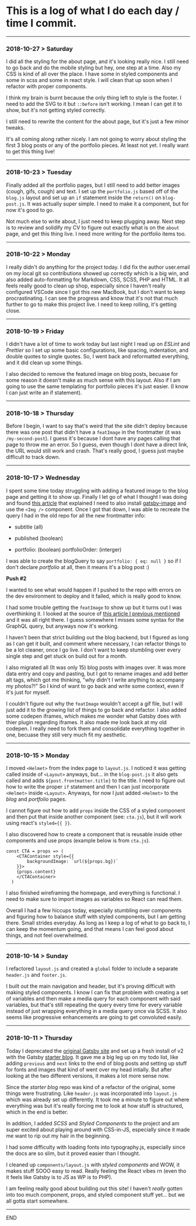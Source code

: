 # This is a log of what I do each day / time I commit.

---

### 2018-10-27 > Saturday

I did all the styling for the about page, and it's looking really nice. I still need to go back and do the mobile styling but hey, one step at a time. Also my CSS is kind of all over the place. I have some in styled components and some in scss and some in react style. I will clean that up soon when I refactor with proper components.

I think my brain is burnt because the only thing left to style is the footer. I need to add the SVG to it but `::before` isn't working. I mean I can get it to show, but it's not getting styled correctly.

I still need to rewrite the content for the about page, but it's just a few minor tweaks.

It's all coming along rather nicely. I am not going to worry about styling the first 3 blog posts or any of the portfolio pieces. At least not yet. I really want to get this thing live!

---

### 2018-10-23 > Tuesday

Finally added all the portfolio pages, but I still need to add better images (cough, gifs, cough) and text. I set up the `portfolio.js` based off of the `blog.js` layout and set up an `if` statement inside the `return()` on `blog-post.js`. It was actually super simple. I need to make it a component, but for now it's good to go.

Not much else to write about, I just need to keep plugging away. Next step is to review and solidify my CV to figure out exactly what is on the `about` page, and get this thing live. I need more writing for the portfolio items too.

---

### 2018-10-22 > Monday

I really didn't do anything for the project today. I did fix the author user.email on my local git so contributions showed up correctly which is a big win, and also added auto-formatting for Markdown, CSS, SCSS, PHP and HTML. It all feels really good to clean up shop, especially since I haven't really configured VSCode since I got this new MacBook, but I don't want to keep procrastinating. I can see the progress and know that it's not that much further to go to make this project live. I need to keep rolling, it's getting close.

---

### 2018-10-19 > Friday

I didn't have a lot of time to work today but last night I read up on _ESLint_ and _Prettier_ so I set up some basic configurations, like spacing, indentation, and double quotes to single quotes. So, I went back and reformatted everything, and it did clean up some things.

I also decided to remove the featured image on blog posts, becuase for some reason it doesn't make as much sense with this layout. Also if I am going to use the same templating for portfolio pieces it's just easier. (I know I can just write an if statement).

---

### 2018-10-18 > Thursday

Before I begin, I want to say that's weird that the site didn't deploy because there was one post that didn't have a `featImage` in the frontmatter (it was `/my-second-post`). I guess it's because I dont have any pages calling that page to throw me an error. So I guess, even though I dont have a direct link, the URL would still work and crash. That's really good, I guess just maybe difficult to track down.

---

### 2018-10-17 > Wednesday

I spent some time today struggling with adding a featured image to the blog page and getting it to show up. Finally I let go of what I thought I was doing and found [this article](https://codebushi.com/gatsby-featured-images/) that explained I need to also install [gatsby-image](https://www.gatsbyjs.org/packages/gatsby-image/) and use the `<Img />` component. Once I got that down, I was able to recreate the query I had in the old repo for all the new frontmatter info:

- subtitle (all)
- published (boolean)

- portfolio: (boolean)
  portfolioOrder: (interger)

I was able to create the blogQuery to say `portfolio: { eq: null }` so if I don't declare _portfolio_ at all, then it means it's a blog post :)

**Push #2**

I wanted to see what would happen if I pushed to the repo with errors on the dev environment to deploy and it failed, which is really good to know.

I had some trouble getting the `featImage` to show up but it turns out I was overthinking it. I looked at the source of [this article I previous mentioned](https://codebushi.com/gatsby-featured-images/) and it was all right there. I guess somewhere I misses some syntax for the GraphQL query, but anyways now it's working.

I haven't been that strict building out the blog backend, but I figured as long as I can get it built, and comment where necessary, I can refactor things to be a lot cleaner, once I go live. I don't want to keep stumbling over every single step and get stuck on build out for a month.

I also migrated all (It was only 15) blog posts with images over. It was more data entry and copy and pasting, but I got to rename images and add better alt tags, which got me thinking, "why didn't I write anything to accompany my photos?!" So I kind of want to go back and write some context, even if it's just for myself.

I couldn't figure out why the `featImage` wouldn't accept a gif file, but I will just add it to the growing list of things to go back and refactor. I also added some codepen iframes, which makes me wonder what Gatsby does with thier plugin regarding iframes. It also made me look back at my old codepen. I really need to fork them and consolidate everything together in one, becuase they still very much fit my aesthetic.

---

### 2018-10-15 > Monday

I moved `<Helmet>` from the index page to `layout.js`. I noticed it was getting called inside of `<Layout>` anyways, but... in the `blog-post.js` it also gets called and adds `${post.frontmatter.title}` to the title. I need to figure out how to write the proper `if` statement and then I can just incorporate `<Helmet>` inside `<Layout>`. Anyways, for now I just added `<Helmet>` to the _blog_ and _portfolio_ pages.

I cannot figure out how to add `props` inside the CSS of a styled component and then put that inside another component (see: `cta.js`), but it will work using react's `styled={{ }}`.

I also discovered how to create a component that is reusable inside other components and use props (example below is from `cta.js`).

```
const CTA = props => (
    <CTAContainer style={{
        backgroundImage: `url(${props.bg})`
    }}>
    {props.content}
    </CTAContainer>
  )
```

I also finished wireframing the homepage, and everything is functional. I need to make sure to import images as variables so React can read them.

Overall I had a few hiccups today, especially stumbling over components and figuring how to balance stuff with styled components, but I am getting there. Small strides everyday. As long as I keep a log of what to go back to, I can keep the momentum going, and that means I can feel good about things, and not feel overwhelmed.

---

### 2018-10-14 > Sunday

I refactored `layout.js` and created a `global` folder to include a separate `header.js` and `footer.js`.

I built out the main navigation and header, but it's proving difficult with making styled components. I know I can fix that problem with creating a set of variables and then make a media query for each component with said variables, but that's still repeating the query every time for every variable instead of just wrapping everything in a media query once via SCSS. It also seems like progressive enhancements are going to get convoluted easily.

---

### 2018-10-11 > Thursday

Today I deprecated the [original Gatsby site](https://github.com/buildingsareheavy/Buildings-Are-Heavy-deprecated-) and set up a fresh install of v2 with the Gatsby [starter blog](https://github.com/gatsbyjs/gatsby-starter-blog). It gave me a big leg up on my todo list, like adding `previous` and `next` links to the end of blog posts and setting up stuff for fonts and images that kind of went over my head intially. But after looking at the two different versions, it makes a lot more sense now.

Since the _starter blog_ repo was kind of a refactor of the original, some things were frustrating. Like `header.js` was incorporated into `layout.js` which was already set up differently. It took me a minute to figure out where everything was but it's really forcing me to look at how stuff is structured, which in the end is better.

In addition, I added _SCSS_ and _Styled Components_ to the project and am super excited about playing around with CSS-in-JS, especially since it made me want to rip out my hair in the beginning.

I had some difficulty with loading fonts into typography.js, especially since the docs are so slim, but it proved easier than I thought.

I cleaned up `components/layout.js` with _styled components_ and WOW, it makes stuff SOOO easy to read. Really feeling the React vibes rn (even tho it feels like Gatsby is to JS as WP is to PHP).

I am feeling really good about building out this site! I haven't _really_ gotten into too much component, props, and styled component stuff yet... but we all gotta start somewhere.

---

END
